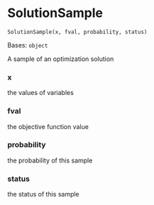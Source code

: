 # SolutionSample



`SolutionSample(x, fval, probability, status)`

Bases: `object`

A sample of an optimization solution



### x

the values of variables



### fval

the objective function value



### probability

the probability of this sample



### status

the status of this sample
